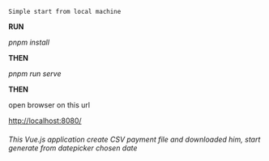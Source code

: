 `Simple start from local machine`

**RUN**

_pnpm install_

**THEN**

_pnpm run serve_

**THEN**

open browser on this url

[http://localhost:8080/](http://localhost:8080/)

###### This Vue.js application create CSV payment file and downloaded him, start generate from datepicker chosen date